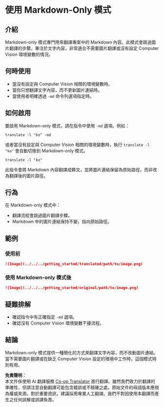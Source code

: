 <!--
CO_OP_TRANSLATOR_METADATA:
{
  "original_hash": "9b1b247a8d0f1736459e0e9ede0d9c92",
  "translation_date": "2025-05-06T17:43:30+00:00",
  "source_file": "getting_started/markdown-only-mode.md",
  "language_code": "tw"
}
-->
# 使用 Markdown-Only 模式

## 介紹
Markdown-only 模式專門用來翻譯專案中的 Markdown 內容。此模式會跳過圖片翻譯的步驟，專注於文字內容，非常適合不需要圖片翻譯或沒有設定 Computer Vision 環境變數的情況。

## 何時使用
- 當沒有設定與 Computer Vision 相關的環境變數時。
- 當你只想翻譯文字內容，而不更新圖片連結時。
- 當使用者明確透過 `-md` 命令列選項指定時。

## 如何啟用
要啟用 Markdown-only 模式，請在指令中使用 `-md` 選項。例如：
```
translate -l "ko" -md
```

或者當沒有設定與 Computer Vision 相關的環境變數時，執行 `translate -l "ko"` 會自動切換到 Markdown-only 模式。

```
translate -l "ko"
```

此指令會將 Markdown 內容翻譯成韓文，並將圖片連結保留為原始路徑，而非改為翻譯後的圖片路徑。

## 行為
在 Markdown-only 模式中：
- 翻譯流程會跳過圖片翻譯步驟。
- Markdown 中的圖片連結保持不變，指向原始路徑。

## 範例
### 使用前
```markdown
![Image](../../../getting_started/translated/path/to/image.png)
```
### 使用 Markdown-only 模式後
```markdown
![Image](../../../getting_started/original/path/to/image.png)
```

## 疑難排解
- 確認指令中有正確指定 `-md` 選項。
- 確認沒有 Computer Vision 環境變數干擾流程。

## 結論
Markdown-only 模式提供一種簡化的方式來翻譯文字內容，而不改動圖片連結。當不需要圖片翻譯或在缺乏 Computer Vision 設定的環境中工作時，這個模式特別有用。

**免責聲明**：  
本文件係使用 AI 翻譯服務 [Co-op Translator](https://github.com/Azure/co-op-translator) 進行翻譯。雖然我們致力於翻譯的準確性，但請注意自動翻譯可能包含錯誤或不精確之處。原始文件的母語版本應視為權威來源。對於重要資訊，建議採用專業人工翻譯。我們不對因使用本翻譯而產生之任何誤解或誤譯負責。